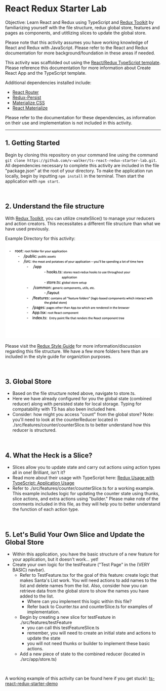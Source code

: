 # React Redux Starter Lab

Objective: Learn React and Redux using TypeScript and [Redux Toolkit](https://redux-toolkit.js.org/usage/usage-with-typescript) by familiarizing yourself with the file structure, redux global store, features and pages as components, and utitlizing slices to update the global store.

Please note that this activity assumes you have working knowledge of React and Redux with JavaScript. Please refer to the React and Redux documentation for more background/foundation in these areas if needed.

This activity was scaffolded out using the [React/Redux TypeScript template](https://github.com/reduxjs/cra-template-redux-typescript). Please reference this documentation for more information about Create React App and the TypeScript template.

Additional dependencies installed include:
- [React Router](https://reactrouter.com/docs/en/v6/getting-started/installation)
- [Redux-Persist](https://github.com/rt2zz/redux-persist#readme)
- [Materialize CSS](https://materializecss.com/getting-started.html)
- [React Materialize](http://react-materialize.github.io/react-materialize/?path=/story/react-materialize--welcome)

Please refer to the documentation for these dependencies, as information on their use and implementation is not included in this activity.

---

## 1. Getting Started

Begin by cloning this repository on your command line using the command `git clone https://github.com/v-walker/ts-react-redux-starter-lab.git`. All dependencies necessary to complete this activity are included in the file "package.json" at the root of your directory. To make the application run locally, begin by inputting `npm install` in the terminal. Then start the application with `npm start`.

<br>

## 2. Understand the file structure

With [Redux Toolkit](https://redux-toolkit.js.org/usage/usage-with-typescript), you can utilize createSlice() to manage your reducers and action creators. This necessitates a different file structure than what we have used previously. 

Example Directory for this activity:
![file structure](./public/images/react-redux-file-structure.png)

Please visit the [Redux Style Guide](https://redux.js.org/style-guide/style-guide#structure-files-as-feature-folders-with-single-file-logic) for more information/discussion regarding this file structure. We have a few more folders here than are included in the style guide for organiztion purposes.

<br>

## 3. Global Store
- Based on the file structure noted above, navigate to store.ts.
- Here we have already configured for you the global state (combined reducer) along with persisted state for local storage. Typing for compatability with TS has also been included here. 
- Consider: how might you access "count" from the global store? Note: you'll need to look at the counterReducer located in ./src/features/counter/counterSlice.ts to better understand how this reducer is structured.

<br>

## 4. What the Heck is a Slice?
- Slices allow you to update state and carry out actions using action types all in one! Brilliant, isn't it?
- Read more about their usage with TypeScript here: [Redux Usage with TypeScript: Application Usage](https://redux.js.org/style-guide/style-guide#structure-files-as-feature-folders-with-single-file-logic)
- Refer to ./src/features/counter/counterSlice.ts for a working example. This example includes logic for updating the counter state using thunks, slice actions, and extra actions using "builder." Please make note of the comments included in this file, as they will help you to better understand the function of each action type.

<br>

## 5. Let's Bulid Your Own Slice and Update the Global Store
- Within this application, you have the basic structure of a new feature for your application, but it doesn't work... yet!
- Create your own logic for the testFeature ("Test Page" in the (VERY BASIC) navbar).
    - Refer to TestFeature.tsx for the goal of this feature: create logic that makes Santa's List work. You will need actions to add names to the list and delete names from the list. Also, consider how you can retrieve data from the global store to show the names you have added to the list.
        - Where can you implement this logic within this file?
        - Refer back to Counter.tsx and counterSlice.ts for examples of implementation.
    - Begin by creating a new slice for testFeature in ./src/features/testFeature
        - you can call this testFeatureSlice.ts
        - remember, you will need to create an initial state and actions to update the state
        - you will not need thunks or builder to implement these basic actions.
    - Add a new piece of state to the combined reducer (located in ./src/app/store.ts)

<br>

A working example of this activity can be found here if you get stuck!: [ts-react-redux-starter-demo](https://github.com/v-walker/ts-react-redux-starter-demo/blob/main/src/features/testFeature/TestFeature.tsx)